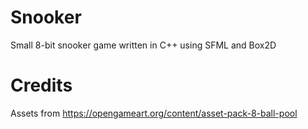 # Snooker
Small 8-bit snooker game written in C++ using SFML and Box2D

# Credits
Assets from https://opengameart.org/content/asset-pack-8-ball-pool